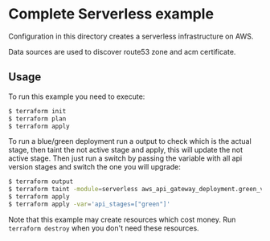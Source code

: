 # Complete Serverless example

Configuration in this directory creates a serverless infrastructure on AWS.

Data sources are used to discover route53 zone and acm certificate.

## Usage

To run this example you need to execute:

```bash
$ terraform init
$ terraform plan
$ terraform apply
```

To run a blue/green deployment run a output to check which is the actual stage, then taint the not active stage and apply, this will update the not active stage. Then just run a switch by passing the variable with all api version stages and switch the one you will upgrade:

```bash
$ terraform output
$ terraform taint -module=serverless aws_api_gateway_deployment.green_versions
$ terraform apply
$ terraform apply -var='api_stages=["green"]'
```

Note that this example may create resources which cost money. Run `terraform destroy` when you don't need these resources.
